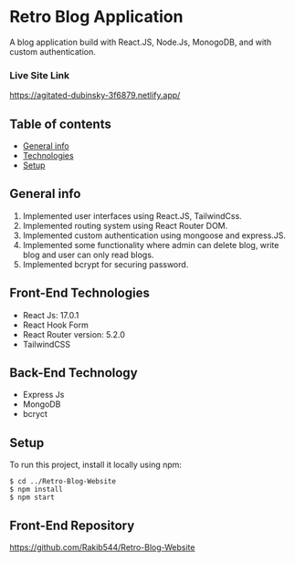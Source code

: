 # Retro Blog Application
A blog application build with React.JS, Node.Js, MonogoDB, and with custom authentication.

### Live Site Link 
https://agitated-dubinsky-3f6879.netlify.app/

## Table of contents
* [General info](#general-info)
* [Technologies](#technologies)
* [Setup](#setup)

## General info
1. Implemented user interfaces using React.JS, TailwindCss.
2. Implemented routing system using React Router DOM.
3. Implemented custom authentication using mongoose and express.JS.
4. Implemented some functionality where admin can delete blog, write blog and user can only read blogs.
5. Implemented bcrypt for securing password.
	
## Front-End Technologies
* React Js: 17.0.1
* React Hook Form
* React Router version: 5.2.0
* TailwindCSS

## Back-End Technology
* Express Js
* MongoDB
* bcryct

## Setup
To run this project, install it locally using npm:

```
$ cd ../Retro-Blog-Website
$ npm install
$ npm start
```
## Front-End Repository
https://github.com/Rakib544/Retro-Blog-Website
